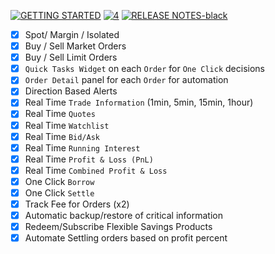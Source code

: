 [![GETTING STARTED](https://user-images.githubusercontent.com/54571583/212339652-ddc16513-f9ea-4cde-8c55-9fd23d66d424.png)](https://github.com/HypsyNZ/Binance-Trader/wiki/Getting-Started) [![4](https://user-images.githubusercontent.com/54571583/212340920-42ea70d3-76d4-40fe-997d-c0f305578276.png)](https://github.com/HypsyNZ/Binance-Trader/releases/) [![RELEASE NOTES-black](https://user-images.githubusercontent.com/54571583/212339164-70a44d01-4113-4b74-acc0-893748b60923.png)](https://github.com/HypsyNZ/Binance-Trader/tree/master/BinanceTrader) 

- [x] Spot/ Margin / Isolated
- [x] Buy / Sell Market Orders
- [x] Buy / Sell Limit Orders
- [x] `Quick Tasks Widget` on each `Order` for `One Click` decisions
- [x] `Order Detail` panel for each `Order` for automation
- [x] Direction Based Alerts
- [x] Real Time `Trade Information` (1min, 5min, 15min, 1hour)
- [x] Real Time `Quotes`
- [x] Real Time `Watchlist`
- [x] Real Time `Bid/Ask`
- [x] Real Time `Running Interest`
- [x] Real Time `Profit & Loss (PnL)`
- [x] Real Time `Combined Profit & Loss`
- [x] One Click `Borrow`
- [x] One Click `Settle`
- [x] Track Fee for Orders (x2)
- [x] Automatic backup/restore of critical information
- [x] Redeem/Subscribe Flexible Savings Products
- [x] Automate Settling orders based on profit percent

